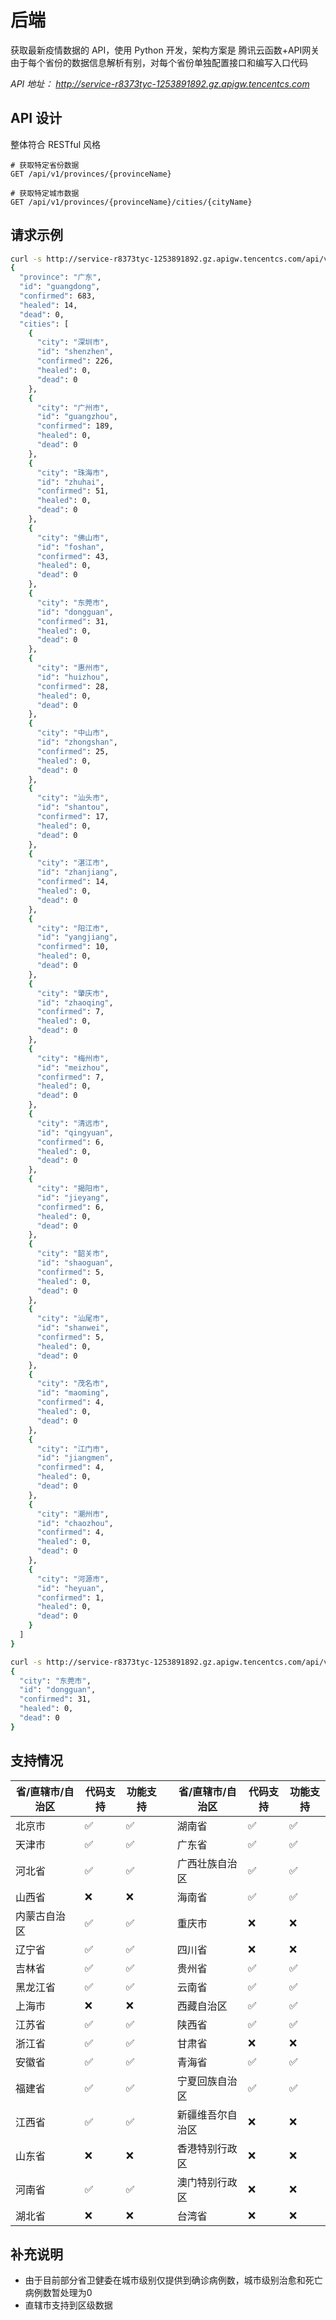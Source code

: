 # 后端
获取最新疫情数据的 API，使用 Python 开发，架构方案是 腾讯云函数+API网关  
由于每个省份的数据信息解析有别，对每个省份单独配置接口和编写入口代码

*API 地址： http://service-r8373tyc-1253891892.gz.apigw.tencentcs.com*

## API 设计
整体符合 RESTful 风格
```
# 获取特定省份数据
GET /api/v1/provinces/{provinceName}

# 获取特定城市数据
GET /api/v1/provinces/{provinceName}/cities/{cityName}
```

## 请求示例
``` bash
curl -s http://service-r8373tyc-1253891892.gz.apigw.tencentcs.com/api/v1/provinces/guangdong | jq                                
{
  "province": "广东",
  "id": "guangdong",
  "confirmed": 683,
  "healed": 14,
  "dead": 0,
  "cities": [
    {
      "city": "深圳市",
      "id": "shenzhen",
      "confirmed": 226,
      "healed": 0,
      "dead": 0
    },
    {
      "city": "广州市",
      "id": "guangzhou",
      "confirmed": 189,
      "healed": 0,
      "dead": 0
    },
    {
      "city": "珠海市",
      "id": "zhuhai",
      "confirmed": 51,
      "healed": 0,
      "dead": 0
    },
    {
      "city": "佛山市",
      "id": "foshan",
      "confirmed": 43,
      "healed": 0,
      "dead": 0
    },
    {
      "city": "东莞市",
      "id": "dongguan",
      "confirmed": 31,
      "healed": 0,
      "dead": 0
    },
    {
      "city": "惠州市",
      "id": "huizhou",
      "confirmed": 28,
      "healed": 0,
      "dead": 0
    },
    {
      "city": "中山市",
      "id": "zhongshan",
      "confirmed": 25,
      "healed": 0,
      "dead": 0
    },
    {
      "city": "汕头市",
      "id": "shantou",
      "confirmed": 17,
      "healed": 0,
      "dead": 0
    },
    {
      "city": "湛江市",
      "id": "zhanjiang",
      "confirmed": 14,
      "healed": 0,
      "dead": 0
    },
    {
      "city": "阳江市",
      "id": "yangjiang",
      "confirmed": 10,
      "healed": 0,
      "dead": 0
    },
    {
      "city": "肇庆市",
      "id": "zhaoqing",
      "confirmed": 7,
      "healed": 0,
      "dead": 0
    },
    {
      "city": "梅州市",
      "id": "meizhou",
      "confirmed": 7,
      "healed": 0,
      "dead": 0
    },
    {
      "city": "清远市",
      "id": "qingyuan",
      "confirmed": 6,
      "healed": 0,
      "dead": 0
    },
    {
      "city": "揭阳市",
      "id": "jieyang",
      "confirmed": 6,
      "healed": 0,
      "dead": 0
    },
    {
      "city": "韶关市",
      "id": "shaoguan",
      "confirmed": 5,
      "healed": 0,
      "dead": 0
    },
    {
      "city": "汕尾市",
      "id": "shanwei",
      "confirmed": 5,
      "healed": 0,
      "dead": 0
    },
    {
      "city": "茂名市",
      "id": "maoming",
      "confirmed": 4,
      "healed": 0,
      "dead": 0
    },
    {
      "city": "江门市",
      "id": "jiangmen",
      "confirmed": 4,
      "healed": 0,
      "dead": 0
    },
    {
      "city": "潮州市",
      "id": "chaozhou",
      "confirmed": 4,
      "healed": 0,
      "dead": 0
    },
    {
      "city": "河源市",
      "id": "heyuan",
      "confirmed": 1,
      "healed": 0,
      "dead": 0
    }
  ]
}
```
``` bash
curl -s http://service-r8373tyc-1253891892.gz.apigw.tencentcs.com/api/v1/provinces/guangdong/cities/dongguan | jq
{
  "city": "东莞市",
  "id": "dongguan",
  "confirmed": 31,
  "healed": 0,
  "dead": 0
}
```

## 支持情况

| 省/直辖市/自治区 | 代码支持 | 功能支持 || 省/直辖市/自治区 | 代码支持 | 功能支持 |
| --- | --- | --- | --- | --- | --- | --- |
| 北京市 | ✅ | ✅ || 湖南省 | ✅ | ✅ |
| 天津市 | ✅ | ✅ || 广东省 | ✅ | ✅ |
| 河北省 | ✅ | ✅ || 广西壮族自治区 | ✅ | ✅ |
| 山西省 | ❌ | ❌ || 海南省 | ✅ | ✅ |
| 内蒙古自治区 | ✅ | ✅ || 重庆市 | ❌ | ❌ |
| 辽宁省 | ✅ | ✅ || 四川省 | ❌ | ❌ |
| 吉林省 | ✅ | ✅ || 贵州省 | ✅ | ✅ |
| 黑龙江省 | ✅ | ✅ || 云南省 | ✅ | ✅ |
| 上海市 | ❌ | ❌ || 西藏自治区 | ✅ | ✅ |
| 江苏省 | ✅ | ✅ || 陕西省 | ✅ | ✅ |
| 浙江省 | ✅ | ✅ || 甘肃省 | ❌ | ❌ |
| 安徽省 | ✅ | ✅ || 青海省 | ✅ | ✅ |
| 福建省 | ✅ | ✅ || 宁夏回族自治区 | ✅ | ✅ |
| 江西省 | ✅ | ✅ || 新疆维吾尔自治区 | ❌ | ❌ |
| 山东省 | ❌ | ❌ || 香港特别行政区 | ❌ | ❌ |
| 河南省 | ✅ | ✅ || 澳门特别行政区 | ❌ | ❌ |
| 湖北省 | ❌ | ❌ || 台湾省 | ❌ | ❌ |

## 补充说明
- 由于目前部分省卫健委在城市级别仅提供到确诊病例数，城市级别治愈和死亡病例数暂处理为0
- 直辖市支持到区级数据
